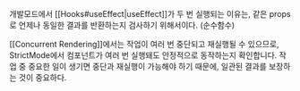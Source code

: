 개발모드에서 [[Hooks#useEffect|useEffect]]가 두 번 실행되는 이유는, 같은 props로 언제나 동일한 결과를 반환하는지 검사하기 위해서이다. (순수함수)

[[Concurrent Rendering]]에서는 작업이 여러 번 중단되고 재실행될 수 있으므로, StrictMode에서 컴포넌트가 여러 번 실행돼도 안정적으로 동작하는지 확인합니다. 작업 중 중요한 일이 생기면 중단과 재실행이 가능해야 하기 때문에, 일관된 결과를 보장하는 것이 중요하다.



